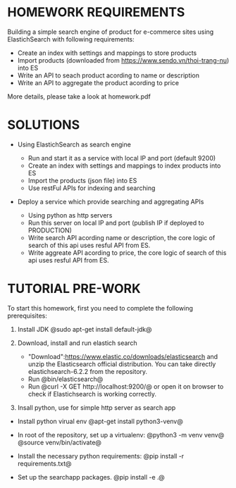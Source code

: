 HOMEWORK REQUIREMENTS
=====================

Building a simple search engine of product for e-commerce
sites using ElastichSearch with following requirements:

- Create an index with settings and mappings to store products
- Import products (downloaded from https://www.sendo.vn/thoi-trang-nu) into ES
- Write an API to seach product acording to name or description
- Write an API to aggregate the product acording to price

More details, please take a look at homework.pdf

SOLUTIONS
=========

- Using ElastichSearch as search engine

  * Run and start it as a service with local IP and port (default 9200)
  * Create an index with settings and mappings to index products into ES
  * Import the products (json file) into ES
  * Use restFul APIs for indexing and searching

- Deploy a service which provide searching and aggregating APIs
  
  * Using python as http servers
  * Run this server on local IP and port
    (publish IP if deployed to PRODUCTION)
  * Write search API acording name or description, the core logic
    of search of this api uses resful API from ES.
  * Write aggreate API acording to price, the core logic of search
    of this api uses resful API from ES.

TUTORIAL PRE-WORK
=================

To start this homework, first you need to complete the following
prerequisites:

1. Install JDK
   @sudo apt-get install default-jdk@

2. Download, install and run elastich search
	* "Download":https://www.elastic.co/downloads/elasticsearch and
	  unzip the Elasticsearch official distribution.
    You can take directly elastichsearch-6.2.2 from the repository.
	* Run @bin/elasticsearch@
	* Run @curl -X GET http://localhost:9200/@ or open it on browser to check if
    Elastichsearch is working correctly.

3. Insall python, use for simple http server as search app
  * Install python virual env
    @apt-get install python3-venv@

  * In root of the repository, set up a virtualenv:
    @python3 -m venv venv@
    @source venv/bin/activate@

  * Install the necessary python requirements:
    @pip install -r requirements.txt@

  * Set up the searchapp packages.
    @pip install -e .@
